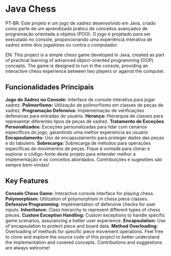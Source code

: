 <h1>Java Chess</h1>
PT-BR:
Este projeto é um jogo de xadrez desenvolvido em Java, criado como parte de um aprendizado prático de conceitos avançados de programação orientada a objetos (POO). O jogo é projetado para ser executado no console, proporcionando uma experiência interativa de xadrez entre dois jogadores ou contra o computador.

EN:
This project is a simple chess game developed in Java, created as part of practical learning of advanced object-oriented programming (OOP) concepts. The game is designed to run in the console, providing an interactive chess experience between two players or against the computer.

<h2>Funcionalidades Principais</h2>
<b>Jogo de Xadrez no Console:</b> Interface de console interativa para jogar xadrez.
<b>Polimorfismo:</b> Utilização de polimorfismo em classes de peças de xadrez.
<b>Programação Defensiva:</b> Implementação de verificações defensivas para entradas do usuário.
<b>Herança:</b> Hierarquia de classes para representar diferentes tipos de peças de xadrez.
<b>Tratamento de Exceções Personalizados:</b> Exceções personalizadas para lidar com cenários específicos do jogo, garantindo uma melhor experiencia ao usuário
<b>Encapsulamento:</b> Uso de encapsulamento para proteger dados das peças e do tabuleiro.
<b>Sobrecarga:</b> Sobrecarga de métodos para operações específicas de movimentos de peças.
Fique à vontade para clonar e explorar o código-fonte deste projeto para entender melhor a implementação e os conceitos abordados. Contribuições e sugestões são sempre bem-vindas!

<h2>Key Features</h2>
<b>Console Chess Game:</b> Interactive console interface for playing chess.
<b>Polymorphism:</b> Utilization of polymorphism in chess piece classes.
<b>Defensive Programming:</b> Implementation of defensive checks for user inputs.
<b>Inheritance:</b> Class hierarchy to represent different types of chess pieces.
<b>Custom Exception Handling:</b> Custom exceptions to handle specific game scenarios, assurancing a better user experience.
<b>Encapsulation:</b> Use of encapsulation to protect piece and board data.
<b>Method Overloading:</b> Overloading of methods for specific piece movement operations.
Feel free to clone and explore the source code of this project to better understand the implementation and covered concepts. Contributions and suggestions are always welcome!
